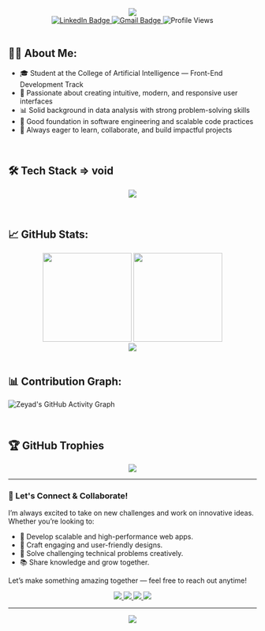 
<div align="center">
  <img src="https://readme-typing-svg.demolab.com?font=Fira+Code&weight=600&size=28&duration=4000&pause=1000&color=0CE82B&background=FFFFFF00&center=true&vCenter=true&width=800&lines=Welcome+to+Zeyad+Waled's+Profile!;Front-End+Developer" />
</div>



<div align="center">
  <a href="https://www.linkedin.com/in/zeyad-waled-3504a9295/">
    <img src="https://img.shields.io/badge/-Zeyad_Waled-blue?style=flat-square&logo=Linkedin&logoColor=white" alt="LinkedIn Badge"/>
  </a>
  <a href="mailto:zeyadwaled165@gmail.com">
    <img src="https://img.shields.io/badge/-zeyadwaled165@gmail.com-c14438?style=flat-square&logo=Gmail&logoColor=white" alt="Gmail Badge"/>
  </a>
  <img src="https://komarev.com/ghpvc/?username=zeyadwaled25&label=Profile%20views&color=0e75b6&style=flat-square" alt="Profile Views" />
</div>

<br/>

## 👨‍🎓 About Me: 

- 🎓 Student at the College of Artificial Intelligence — Front-End Development Track
- 🎨 Passionate about creating intuitive, modern, and responsive user interfaces
- 📊 Solid background in data analysis with strong problem-solving skills
- 🧠 Good foundation in software engineering and scalable code practices
- 🚀 Always eager to learn, collaborate, and build impactful projects

<br>

## 🛠️ Tech Stack => void

<p align="center">
  <img src="https://skillicons.dev/icons?i=html,css,bootstrap,js,react,ts,tailwind,redux,nextjs,figma,git,github,vscode,postman,npm,python,sklearn" />
</p>


<br>

## 📈 GitHub Stats: 


<div align="center">
  <img height="180em" src="https://github-readme-stats.vercel.app/api?username=zeyadwaled25&show_icons=true&theme=react&count_private=true&hide_border=true&include_all_commits=true" />
  <img height="180em" src="https://github-readme-stats.vercel.app/api/top-langs/?username=zeyadwaled25&layout=compact&theme=react&hide_border=true&langs_count=8" />
</div>

<div align="center">
  <img src="https://github-readme-streak-stats.herokuapp.com/?user=zeyadwaled25&theme=react&hide_border=true" />
</div>

<br>

## 📊 Contribution Graph:

![Zeyad's GitHub Activity Graph](https://github-readme-activity-graph.vercel.app/graph?username=zeyadwaled25&theme=react-dark&hide_border=true)

<br>

## 🏆 GitHub Trophies

<div align="center">
  <img src="https://github-profile-trophy.vercel.app/?username=zeyadwaled25&theme=nord&column=7&margin-w=15&margin-h=15&no-frame=true" />
</div>


---

### 🤝 Let's Connect & Collaborate!

I’m always excited to take on new challenges and work on innovative ideas.
Whether you’re looking to:

- 🤖 Develop scalable and high-performance web apps.
- 🎨 Craft engaging and user-friendly designs.
- 🔧 Solve challenging technical problems creatively.
- 📚 Share knowledge and grow together.

Let’s make something amazing together — feel free to reach out anytime!

<div align="center">
  <a href="https://www.linkedin.com/in/zeyad-waled-3504a9295/">
    <img src="https://img.shields.io/badge/LinkedIn-0077B5?style=for-the-badge&logo=linkedin&logoColor=white" />
  </a>
  <a href="mailto:zeyadwaled165@gmail.com">
    <img src="https://img.shields.io/badge/Email-D14836?style=for-the-badge&logo=gmail&logoColor=white" />
  </a>
  <a href="https://www.instagram.com/zeyad_w_hassaballah/">
    <img src="https://img.shields.io/badge/Instagram-E4405F?style=for-the-badge&logo=instagram&logoColor=white" />
  </a>
  <a href="https://www.facebook.com/share/1Bju8PDhan/">
    <img src="https://img.shields.io/badge/Facebook-1877F2?style=for-the-badge&logo=facebook&logoColor=white" />
  </a>
</div>

---

<div align="center">
  <img src="https://capsule-render.vercel.app/api?type=waving&color=gradient&height=100&section=footer&text=Thank+You+For+Visiting!&fontSize=30&fontColor=ffffff&animation=fadeIn&textAlign=center" />
</div>
